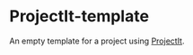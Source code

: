 # ProjectIt-template
An empty template for a project using <a href="www.projectit.org">ProjectIt</a>.

